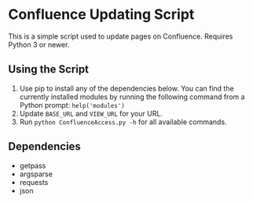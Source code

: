 # Confluence Updating Script

This is a simple script used to update pages on Confluence. Requires Python 3 or newer.

## Using the Script

1. Use pip to install any of the dependencies below. You can find the currently installed modules by running the following command from a Python prompt: `help('modules')`
2. Update `BASE_URL` and `VIEW_URL` for your URL.
3. Run `python ConfluenceAccess.py -h` for all available commands.

## Dependencies
* getpass
* argsparse
* requests
* json
